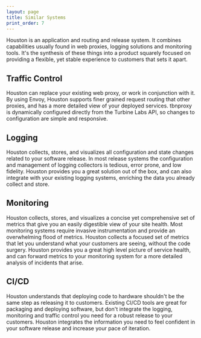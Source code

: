```yaml
---
layout: page
title: Similar Systems
print_order: 7
---
```


[//]: # ( Copyright 2018 Turbine Labs, Inc.                                   )
[//]: # ( you may not use this file except in compliance with the License.    )
[//]: # ( You may obtain a copy of the License at                             )
[//]: # (                                                                     )
[//]: # (     http://www.apache.org/licenses/LICENSE-2.0                      )
[//]: # (                                                                     )
[//]: # ( Unless required by applicable law or agreed to in writing, software )
[//]: # ( distributed under the License is distributed on an "AS IS" BASIS,   )
[//]: # ( WITHOUT WARRANTIES OR CONDITIONS OF ANY KIND, either express or     )
[//]: # ( implied. See the License for the specific language governing        )
[//]: # ( permissions and limitations under the License.                      )

Houston is an application and routing and release system. It combines
capabilities usually found in web proxies, logging solutions and monitoring
tools. It's the synthesis of these things into a product squarely focused on
providing a flexible, yet stable experience to customers that sets it apart.

## Traffic Control

Houston can replace your existing web proxy, or work in conjunction
with it. By using Envoy, Houston supports finer grained request routing that
other proxies, and has a more detailed view of your deployed services.
tbnproxy is dynamically configured directly from the Turbine Labs API,
so changes to configuration are simple and responsive.

## Logging

Houston collects, stores, and visualizes all configuration and state changes
related to your software release. In most release systems the configuration and
management of logging collectors is tedious, error prone, and low fidelity.
Houston provides you a great solution out of the box, and can also integrate
with your existing logging systems, enriching the data you already collect and
store.

## Monitoring

Houston collects, stores, and visualizes a concise yet comprehensive set of
metrics that give you an easily digestible view of your site health. Most
monitoring systems require invasive instrumentation and provide an overwhelming
flood of metrics. Houston collects a focused set of metrics that let you
understand what your customers are seeing, without the code surgery. Houston
provides you a great high level picture of service health, and can forward
metrics to your monitoring system for a more detailed analysis of incidents
that arise.

## CI/CD

Houston understands that deploying code to hardware shouldn't be the same step
as releasing it to customers. Existing CI/CD tools are great for packaging and
deploying software, but don't integrate the logging, monitoring and traffic
control you need for a robust release to your customers. Houston integrates the
information you need to feel confident in your software release and increase
your pace of iteration.
